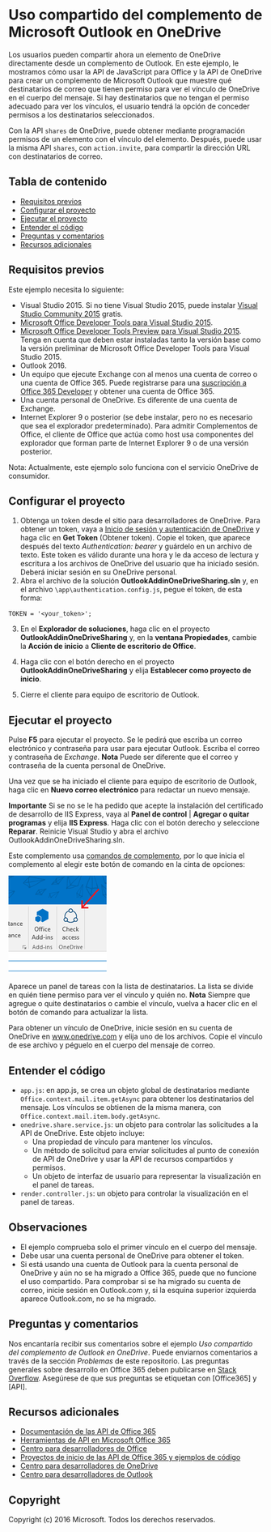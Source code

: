 # Uso compartido del complemento de Microsoft Outlook en OneDrive

Los usuarios pueden compartir ahora un elemento de OneDrive directamente desde un complemento de Outlook. En este ejemplo, le mostramos cómo usar la API de JavaScript para Office y la API de OneDrive para crear un complemento de Microsoft Outlook que muestre qué destinatarios de correo que tienen permiso para ver el vínculo de OneDrive en el cuerpo del mensaje. Si hay destinatarios que no tengan el permiso adecuado para ver los vínculos, el usuario tendrá la opción de conceder permisos a los destinatarios seleccionados.

Con la API `shares` de OneDrive, puede obtener mediante programación permisos de un elemento con el vínculo del elemento. Después, puede usar la misma API `shares`, con `action.invite`, para compartir la dirección URL con destinatarios de correo.


## Tabla de contenido

* [Requisitos previos](#prerequisites)
* [Configurar el proyecto](#configure-the-project)
* [Ejecutar el proyecto](#run-the-project)
* [Entender el código](#understand-the-code)
* [Preguntas y comentarios](#questions-and-comments)
* [Recursos adicionales](#additional-resources)

## Requisitos previos

Este ejemplo necesita lo siguiente:

* Visual Studio 2015. Si no tiene Visual Studio 2015, puede instalar [Visual Studio Community 2015](http://aka.ms/vscommunity2015) gratis. 
* [Microsoft Office Developer Tools para Visual Studio 2015](http://aka.ms/officedevtoolsforvs2015).
* [Microsoft Office Developer Tools Preview para Visual Studio 2015](http://www.microsoft.com/en-us/download/details.aspx?id=49972). Tenga en cuenta que deben estar instaladas tanto la versión base como la versión preliminar de Microsoft Office Developer Tools para Visual Studio 2015.
* Outlook 2016.
* Un equipo que ejecute Exchange con al menos una cuenta de correo o una cuenta de Office 365. Puede registrarse para una [suscripción a Office 365 Developer](http://aka.ms/ro9c62) y obtener una cuenta de Office 365.
* Una cuenta personal de OneDrive. Es diferente de una cuenta de Exchange.
* Internet Explorer 9 o posterior (se debe instalar, pero no es necesario que sea el explorador predeterminado). Para admitir Complementos de Office, el cliente de Office que actúa como host usa componentes del explorador que forman parte de Internet Explorer 9 o de una versión posterior.

Nota: Actualmente, este ejemplo solo funciona con el servicio OneDrive de consumidor. 

## Configurar el proyecto

1. Obtenga un token desde el sitio para desarrolladores de OneDrive. Para obtener un token, vaya a [Inicio de sesión y autenticación de OneDrive](https://dev.onedrive.com/auth/msa_oauth.htm) y haga clic en **Get Token** (Obtener token). Copie el token, que aparece después del texto _Authentication: bearer_ y guárdelo en un archivo de texto. Este token es válido durante una hora y le da acceso de lectura y escritura a los archivos de OneDrive del usuario que ha iniciado sesión. Deberá iniciar sesión en su OneDrive personal.
2. Abra el archivo de la solución **OutlookAddinOneDriveSharing.sln** y, en el archivo `\app\authentication.config.js`, pegue el token, de esta forma:
```
TOKEN = '<your_token>';
```
3. En el **Explorador de soluciones**, haga clic en el proyecto **OutlookAddinOneDriveSharing** y, en la **ventana Propiedades**, cambie la **Acción de inicio** a **Cliente de escritorio de Office**.

4. Haga clic con el botón derecho en el proyecto **OutlookAddinOneDriveSharing** y elija **Establecer como proyecto de inicio**.
5. Cierre el cliente para equipo de escritorio de Outlook.

## Ejecutar el proyecto

Pulse **F5** para ejecutar el proyecto. Se le pedirá que escriba un correo electrónico y contraseña para usar para ejecutar Outlook. Escriba el correo y contraseña de _Exchange_. **Nota** Puede ser diferente que el correo y contraseña de la cuenta personal de OneDrive. 

Una vez que se ha iniciado el cliente para equipo de escritorio de Outlook, haga clic en **Nuevo correo electrónico** para redactar un nuevo mensaje.

**Importante** Si se no se le ha pedido que acepte la instalación del certificado de desarrollo de IIS Express, vaya al **Panel de control** | **Agregar o quitar programas** y elija **IIS Express**. Haga clic con el botón derecho y seleccione **Reparar**. Reinicie Visual Studio y abra el archivo OutlookAddinOneDriveSharing.sln.

Este complemento usa [comandos de complemento](https://msdn.microsoft.com/es-es/library/office/mt267547.aspx), por lo que inicia el complemento al elegir este botón de comando en la cinta de opciones:

![Botón de comando Check access (Comprobar acceso) en la cinta de opciones](../readme-images/commandbutton.PNG)

Aparece un panel de tareas con la lista de destinatarios. La lista se divide en quién tiene permiso para ver el vínculo y quién no. 
**Nota** Siempre que agregue o quite destinatarios o cambie el vínculo, vuelva a hacer clic en el botón de comando para actualizar la lista. 

Para obtener un vínculo de OneDrive, inicie sesión en su cuenta de OneDrive en www.onedrive.com y elija uno de los archivos. Copie el vínculo de ese archivo y péguelo en el cuerpo del mensaje de correo.

## Entender el código

* `app.js`: en app.js, se crea un objeto global de destinatarios mediante `Office.context.mail.item.getAsync` para obtener los destinatarios del mensaje. Los vínculos se obtienen de la misma manera, con `Office.context.mail.item.body.getAsync`.
* `onedrive.share.service.js`: un objeto para controlar las solicitudes a la API de OneDrive. Este objeto incluye:
    - Una propiedad de vínculo para mantener los vínculos.
    - Un método de solicitud para enviar solicitudes al punto de conexión de API de OneDrive y usar la API de recursos compartidos y permisos.
    - Un objeto de interfaz de usuario para representar la visualización en el panel de tareas.
* `render.controller.js`: un objeto para controlar la visualización en el panel de tareas. 

## Observaciones

* El ejemplo comprueba solo el primer vínculo en el cuerpo del mensaje.
* Debe usar una cuenta personal de OneDrive para obtener el token.
* Si está usando una cuenta de Outlook para la cuenta personal de OneDrive y aún no se ha migrado a Office 365, puede que no funcione el uso compartido. Para comprobar si se ha migrado su cuenta de correo, inicie sesión en Outlook.com y, si la esquina superior izquierda aparece Outlook.com, no se ha migrado.

## Preguntas y comentarios

Nos encantaría recibir sus comentarios sobre el ejemplo *Uso compartido del complemento de Outlook en OneDrive*. Puede enviarnos comentarios a través de la sección *Problemas* de este repositorio. Las preguntas generales sobre desarrollo en Office 365 deben publicarse en [Stack Overflow](http://stackoverflow.com/questions/tagged/Office365+API). Asegúrese de que sus preguntas se etiquetan con [Office365] y [API].

## Recursos adicionales

* [Documentación de las API de Office 365](http://msdn.microsoft.com/office/office365/howto/platform-development-overview)
* [Herramientas de API en Microsoft Office 365](https://visualstudiogallery.msdn.microsoft.com/a15b85e6-69a7-4fdf-adda-a38066bb5155)
* [Centro para desarrolladores de Office](http://dev.office.com/)
* [Proyectos de inicio de las API de Office 365 y ejemplos de código](http://msdn.microsoft.com/en-us/office/office365/howto/starter-projects-and-code-samples)
* [Centro para desarrolladores de OneDrive](http://dev.onedrive.com)
* [Centro para desarrolladores de Outlook](http://dev.outlook.com)

## Copyright
Copyright (c) 2016 Microsoft. Todos los derechos reservados.



